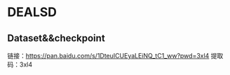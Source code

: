 # DEALSD

## Dataset&&checkpoint

链接：https://pan.baidu.com/s/1DteuICUEyaLEiNQ_tC1_ww?pwd=3xl4 
提取码：3xl4 

